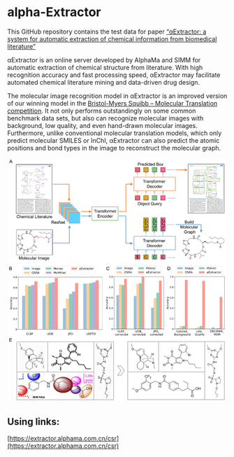 # alpha-Extractor

This GitHub repository contains the test data  for paper [“αExtractor: a system for automatic extraction of chemical information from biomedical literature”](https://link.springer.com/article/10.1007/s11427-023-2388-x)

αExtractor is an online server developed by AlphaMa and SIMM for automatic extraction of chemical structure from literature. With high recognition accuracy and fast processing speed, αExtractor may facilitate automated chemical literature mining and data-driven drug design.

The molecular image recognition model in αExtractor is an improved version of our winning model in the [Bristol-Myers Squibb – Molecular Translation competition](https://www.kaggle.com/competitions/bms-molecular-translation). It not only performs outstandingly on some common benchmark data sets, but also can recognize molecular images with background, low quality, and even hand-drawn molecular images. Furthermore, unlike conventional molecular translation models, which only predict molecular SMILES or InChI, αExtractor can also predict the atomic positions and bond types in the image to reconstruct the molecular graph.

![](Fig_1.png)

## Using links:

[https://extractor.alphama.com.cn/csr](https://extractor.alphama.com.cn/csr)
